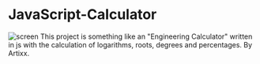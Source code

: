 # JavaScript-Calculator
<img src="../calculator/screen.png" alt="screen"/>
This project is something like an "Engineering Calculator" written in js with the calculation of logarithms, roots, degrees and percentages.
By Artixx.
